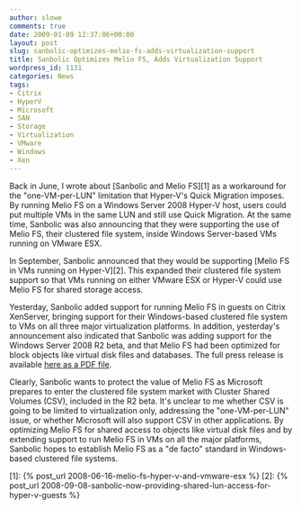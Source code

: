 ```yaml
---
author: slowe
comments: true
date: 2009-01-09 12:37:06+00:00
layout: post
slug: sanbolic-optimizes-melio-fs-adds-virtualization-support
title: Sanbolic Optimizes Melio FS, Adds Virtualization Support
wordpress_id: 1131
categories: News
tags:
- Citrix
- HyperV
- Microsoft
- SAN
- Storage
- Virtualization
- VMware
- Windows
- Xen
---
```


Back in June, I wrote about [Sanbolic and Melio FS][1] as a workaround for the "one-VM-per-LUN" limitation that Hyper-V's Quick Migration imposes. By running Melio FS on a Windows Server 2008 Hyper-V host, users could put multiple VMs in the same LUN and still use Quick Migration. At the same time, Sanbolic was also announcing that they were supporting the use of Melio FS, their clustered file system, inside Windows Server-based VMs running on VMware ESX.

In September, Sanbolic announced that they would be supporting [Melio FS in VMs running on Hyper-V][2]. This expanded their clustered file system support so that VMs running on either VMware ESX or Hyper-V could use Melio FS for shared storage access.

Yesterday, Sanbolic added support for running Melio FS in guests on Citrix XenServer, bringing support for their Windows-based clustered file system to VMs on all three major virtualization platforms. In addition, yesterday's announcement also indicated that Sanbolic was adding support for the Windows Server 2008 R2 beta, and that Melio FS had been optimized for block objects like virtual disk files and databases. The full press release is available [here as a PDF file](http://www.sanbolic.com/pdfs/Sanbolic_Press_Release_Heterogenous_Virtual_Data_Centers1.pdf).

Clearly, Sanbolic wants to protect the value of Melio FS as Microsoft prepares to enter the clustered file system market with Cluster Shared Volumes (CSV), included in the R2 beta. It's unclear to me whether CSV is going to be limited to virtualization only, addressing the "one-VM-per-LUN" issue, or whether Microsoft will also support CSV in other applications. By optimizing Melio FS for shared access to objects like virtual disk files and by extending support to run Melio FS in VMs on all the major platforms, Sanbolic hopes to establish Melio FS as a "de facto" standard in Windows-based clustered file systems.

[1]: {% post_url 2008-06-16-melio-fs-hyper-v-and-vmware-esx %}
[2]: {% post_url 2008-09-08-sanbolic-now-providing-shared-lun-access-for-hyper-v-guests %}
